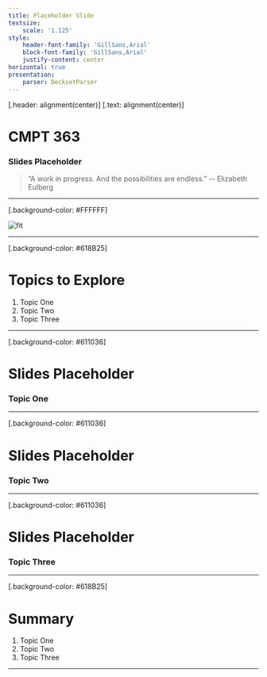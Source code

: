 ```yaml
---
title: Placeholder Slide
textsize:
    scale: '1.125'
style:
    header-font-family: 'GillSans,Arial'
    block-font-family: 'GillSans,Arial'
    justify-content: center
horizontal: true
presentation:
    parser: DecksetParser
---
```


[.header: alignment(center)]
[.text: alignment(center)]

# CMPT 363

### Slides Placeholder

> “A work in progress. And the possibilities are endless.”
-- Elizabeth Eulberg

---

[.background-color: #FFFFFF]

![fit](http://hibbittsdesign.org/images/ux-toolkit-8-no-numbers.png)

---


[.background-color: #618B25]

# Topics to Explore
1. Topic One  
2. Topic Two   
3. Topic Three  

---

[.background-color: #611036]

# Slides Placeholder

### Topic One

---

[.background-color: #611036]

# Slides Placeholder

### Topic Two

---

[.background-color: #611036]

# Slides Placeholder

### Topic Three

---

[.background-color: #618B25]

# Summary
1. Topic One  
2. Topic Two   
3. Topic Three  

---
